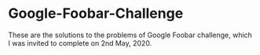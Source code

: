 # Google-Foobar-Challenge
These are the solutions to the problems of Google Foobar challenge, which I was invited to complete on 2nd May, 2020.
